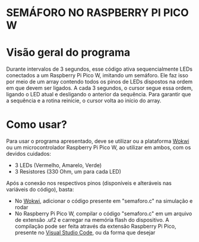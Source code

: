 # SEMÁFORO NO RASPBERRY PI PICO W

# Visão geral do programa
Durante intervalos de 3 segundos, esse código ativa sequencialmente LEDs conectados a um Raspberry Pi Pico W, imitando um semáforo. Ele faz isso por meio de um array contendo todos os pinos de LEDs dispostos na ordem em que devem ser ligados. A cada 3 segundos, o cursor segue essa ordem, ligando o LED atual e desligando o anterior da sequência. Para garantir que a sequência e a rotina reinicie, o cursor volta ao início do array.

# Como usar?
Para usar o programa apresentado, deve se utilizar ou a plataforma [Wokwi](https://wokwi.com/) ou um microcontrolador Raspberry Pi Pico W, ao utilizar em ambos, com os devidos cuidados:
    
* 3 LEDs (Vermelho, Amarelo, Verde)
* 3 Resistores (330 Ohm, um para cada LED)
  
Após a conexão nos respectivos pinos (disponíveis e alteráveis nas variáveis do código), basta:

* No [Wokwi](https://wokwi.com/), adicionar o código presente em "semaforo.c" na simulação e rodar
* No Raspberry Pi Pico W, compilar o código "semaforo.c" em um arquivo de extensão .uf2 e carregar na memória flash do dispositivo. A compilação pode ser feita através da extensão Raspberry Pi Pico, presente no [Visual Studio Code](https://code.visualstudio.com/), ou da forma que desejar
